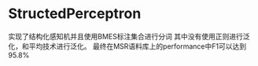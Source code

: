 # StructedPerceptron
实现了结构化感知机并且使用BMES标注集合进行分词
其中没有使用正则进行泛化，和平均技术进行泛化。
最终在MSR语料库上的performance中F1可以达到95.8%
